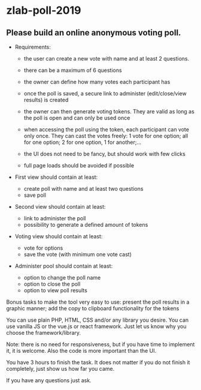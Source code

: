 # zlab-poll-2019
## Please build an online anonymous voting poll. 

- Requirements: 
  - the user can create a new vote with name and at least 2 questions. 
  - there can be a maximum of 6 questions
  - the owner can define how many votes each participant has
  - once the poll is saved, a secure link to administer (edit/close/view results) is created
  - the owner can then generate voting tokens. They are valid as long as the poll is open and can only be used once 
  - when accessing the poll using the token, each participant can vote only once. They can cast the votes freely: 1 vote for   one option; all for one option; 2 for one option, 1 for another;...

  - the UI does not need to be fancy, but should work with few clicks
  - full page loads should be avoided if possible

- First view should contain at least: 
  - create poll with name and at least two questions
  - save poll

- Second view should contain at least: 
  - link to administer the poll
  - possibility to generate a defined amount of tokens

- Voting view should contain at least: 
  - vote for options
  - save the vote (with minimum one vote cast)

- Administer pool should contain at least: 
  - option to change the poll name 
  - option to close the poll
  - option to view poll results 


Bonus tasks to make the tool very easy to use: present the poll results in a graphic manner; add the copy to clipboard functionality for the tokens

You can use plain PHP, HTML, CSS and/or any library you desire. You can use vanilla JS or the vue.js or react framework. Just let us know why you choose the framework/library.

Note: there is no need for responsiveness, but if you have time to implement it, it is welcome. Also the code is more important than the UI. 

You have 3 hours to finish the task. It does not matter if you do not finish it completely, just show us how far you came.

If you have any questions just ask.
